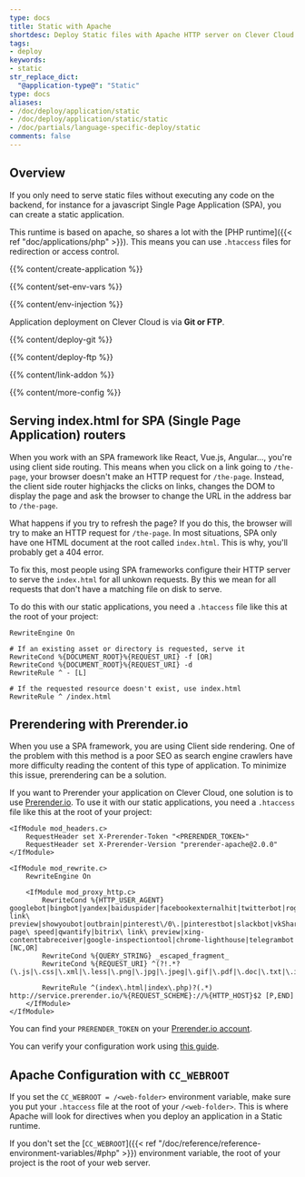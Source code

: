 ```yaml
---
type: docs
title: Static with Apache
shortdesc: Deploy Static files with Apache HTTP server on Clever Cloud
tags:
- deploy
keywords:
- static
str_replace_dict:
  "@application-type@": "Static"
type: docs
aliases:
- /doc/deploy/application/static
- /doc/deploy/application/static/static
- /doc/partials/language-specific-deploy/static
comments: false
---
```


## Overview

If you only need to serve static files without executing any code on the backend, for instance for a javascript Single Page Application (SPA), you can create a static application.

This runtime is based on apache, so shares a lot with the [PHP runtime]({{< ref "doc/applications/php" >}}). This means you can use `.htaccess` files for redirection or access control.

{{% content/create-application %}}

{{% content/set-env-vars %}}

{{% content/env-injection %}}

Application deployment on Clever Cloud is via **Git or FTP**.

 {{% content/deploy-git %}}

{{% content/deploy-ftp %}}

 {{% content/link-addon %}}

{{% content/more-config %}}

## Serving index.html for SPA (Single Page Application) routers

When you work with an SPA framework like React, Vue.js, Angular…, you're using client side routing.
This means when you click on a link going to `/the-page`, your browser doesn't make an HTTP request for `/the-page`.
Instead, the client side router highjacks the clicks on links, changes the DOM to display the page and ask the browser to change the URL in the address bar to `/the-page`.

What happens if you try to refresh the page?
If you do this, the browser will try to make an HTTP request for `/the-page`.
In most situations, SPA only have one HTML document at the root called `index.html`.
This is why, you'll probably get a 404 error.

To fix this, most people using SPA frameworks configure their HTTP server to serve the `index.html` for all unkown requests.
By this we mean for all requests that don't have a matching file on disk to serve.

To do this with our static applications, you need a `.htaccess` file like this at the root of your project:

```ApacheConf
RewriteEngine On

# If an existing asset or directory is requested, serve it
RewriteCond %{DOCUMENT_ROOT}%{REQUEST_URI} -f [OR]
RewriteCond %{DOCUMENT_ROOT}%{REQUEST_URI} -d
RewriteRule ^ - [L]

# If the requested resource doesn't exist, use index.html
RewriteRule ^ /index.html
```

## Prerendering with Prerender.io

When you use a SPA framework, you are using Client side rendering.
One of the problem with this method is a poor SEO as search engine crawlers have more difficulty reading the content of this type of application.
To minimize this issue, prerendering can be a solution.

If you want to Prerender your application on Clever Cloud, one solution is to use [Prerender.io](https://prerender.io/).
To use it with our static applications, you need a `.htaccess` file like this at the root of your project:

```ApacheConf
<IfModule mod_headers.c>
    RequestHeader set X-Prerender-Token "<PRERENDER_TOKEN>"
    RequestHeader set X-Prerender-Version "prerender-apache@2.0.0"
</IfModule>

<IfModule mod_rewrite.c>
    RewriteEngine On

    <IfModule mod_proxy_http.c>
        RewriteCond %{HTTP_USER_AGENT} googlebot|bingbot|yandex|baiduspider|facebookexternalhit|twitterbot|rogerbot|linkedinbot|embedly|quora\ link\ preview|showyoubot|outbrain|pinterest\/0\.|pinterestbot|slackbot|vkShare|W3C_Validator|whatsapp|redditbot|applebot|flipboard|tumblr|bitlybot|skypeuripreview|nuzzel|discordbot|google\ page\ speed|qwantify|bitrix\ link\ preview|xing-contenttabreceiver|google-inspectiontool|chrome-lighthouse|telegrambot [NC,OR]
        RewriteCond %{QUERY_STRING} _escaped_fragment_
        RewriteCond %{REQUEST_URI} ^(?!.*?(\.js|\.css|\.xml|\.less|\.png|\.jpg|\.jpeg|\.gif|\.pdf|\.doc|\.txt|\.ico|\.rss|\.zip|\.mp3|\.rar|\.exe|\.wmv|\.doc|\.avi|\.ppt|\.mpg|\.mpeg|\.tif|\.wav|\.mov|\.psd|\.ai|\.xls|\.mp4|\.m4a|\.swf|\.dat|\.dmg|\.iso|\.flv|\.m4v|\.torrent|\.ttf|\.woff|\.svg))

        RewriteRule ^(index\.html|index\.php)?(.*) http://service.prerender.io/%{REQUEST_SCHEME}://%{HTTP_HOST}$2 [P,END]
    </IfModule>
</IfModule>
```
You can find your `PRERENDER_TOKEN` on your [Prerender.io account](https://prerender.io/).

You can verify your configuration work using [this guide](https://docs.prerender.io/docs/how-to-test-your-site-after-you-have-successfully-validated-your-prerender-integration).
## Apache Configuration with `CC_WEBROOT`

If you set the `CC_WEBROOT = /<web-folder>` environment variable, make sure you put your `.htaccess` file at the root of your `/<web-folder>`. This is where Apache will look for directives when you deploy an application in a Static runtime.

If you don't set the [`CC_WEBROOT`]({{< ref "/doc/reference/reference-environment-variables/#php" >}}) environment variable, the root of your project is the root of your web server.

